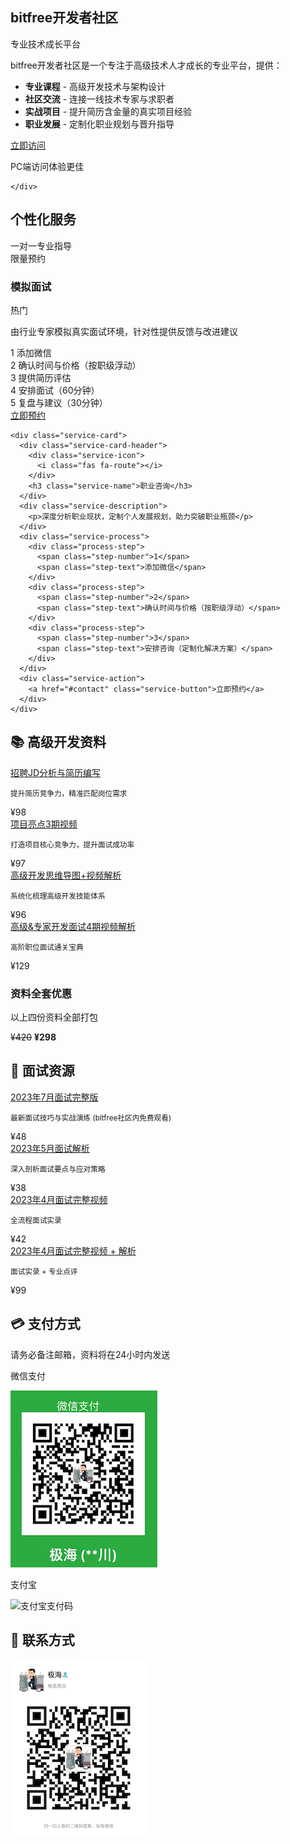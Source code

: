 <div class="bitfree-showcase">
  <div class="bitfree-header">
    <h2><i class="fas fa-rocket"></i> bitfree开发者社区</h2>
    <span class="bitfree-badge">专业技术成长平台</span>
  </div>
  
  <div class="bitfree-content">
    <div class="bitfree-description">
      <p>bitfree开发者社区是一个专注于高级技术人才成长的专业平台，提供：</p>
      <ul class="bitfree-features">
        <li><i class="fas fa-graduation-cap"></i> <strong>专业课程</strong> - 高级开发技术与架构设计</li>
        <li><i class="fas fa-users"></i> <strong>社区交流</strong> - 连接一线技术专家与求职者</li>
        <li><i class="fas fa-laptop-code"></i> <strong>实战项目</strong> - 提升简历含金量的真实项目经验</li>
        <li><i class="fas fa-briefcase"></i> <strong>职业发展</strong> - 定制化职业规划与晋升指导</li>
      </ul>
    </div>
    <div class="bitfree-action">
      <a href="http://bitfree.cn" target="_blank" class="bitfree-button">
        <span>立即访问</span>
        <i class="fas fa-arrow-right"></i>
      </a>
        <p class="bitfree-note"><i class="fas fa-info-circle"></i> PC端访问体验更佳</p>

    </div>
  </div>
</div>

<div class="separator"></div>

<div class="personal-services">
  <div class="personal-services-header">
    <div class="services-title-container">
      <h2><i class="fas fa-user-cog"></i> 个性化服务</h2>
      <span class="services-subtitle">一对一专业指导</span>
    </div>
    <div class="services-badge">限量预约</div>
  </div>
  
  <div class="services-grid">
    <div class="service-card">
      <div class="service-card-header">
        <div class="service-icon">
          <i class="fas fa-comments"></i>
        </div>
        <h3 class="service-name">模拟面试</h3>
        <div class="service-tag">热门</div>
      </div>
      <div class="service-description">
        <p>由行业专家模拟真实面试环境，针对性提供反馈与改进建议</p>
      </div>
      <div class="service-process">
        <div class="process-step">
          <span class="step-number">1</span>
          <span class="step-text">添加微信</span>
        </div>
        <div class="process-step">
          <span class="step-number">2</span>
          <span class="step-text">确认时间与价格（按职级浮动）</span>
        </div>
        <div class="process-step">
          <span class="step-number">3</span>
          <span class="step-text">提供简历评估</span>
        </div>
        <div class="process-step">
          <span class="step-number">4</span>
          <span class="step-text">安排面试（60分钟）</span>
        </div>
        <div class="process-step">
          <span class="step-number">5</span>
          <span class="step-text">复盘与建议（30分钟）</span>
        </div>
      </div>
      <div class="service-action">
        <a href="#contact" class="service-button">立即预约</a>
      </div>
    </div>
    
    <div class="service-card">
      <div class="service-card-header">
        <div class="service-icon">
          <i class="fas fa-route"></i>
        </div>
        <h3 class="service-name">职业咨询</h3>
      </div>
      <div class="service-description">
        <p>深度分析职业现状，定制个人发展规划，助力突破职业瓶颈</p>
      </div>
      <div class="service-process">
        <div class="process-step">
          <span class="step-number">1</span>
          <span class="step-text">添加微信</span>
        </div>
        <div class="process-step">
          <span class="step-number">2</span>
          <span class="step-text">确认时间与价格（按职级浮动）</span>
        </div>
        <div class="process-step">
          <span class="step-number">3</span>
          <span class="step-text">安排咨询（定制化解决方案）</span>
        </div>
      </div>
      <div class="service-action">
        <a href="#contact" class="service-button">立即预约</a>
      </div>
    </div>
  </div>
</div>

<div class="separator"></div>


<div class="category-title">
  <h2>📚 高级开发资料</h2>
</div>

<div class="course-item">
  <div class="course-icon"><i class="fas fa-file-alt"></i></div>
  <div class="course-info">
    <a href="https://www.bilibili.com/video/BV1c3411Z7xB/" target="_blank">招聘JD分析与简历编写</a>
    <p><small>提升简历竞争力，精准匹配岗位需求</small></p>
  </div>
  <div class="course-price">¥98</div>
</div>

<div class="course-item">
  <div class="course-icon"><i class="fas fa-star"></i></div>
  <div class="course-info">
    <a href="https://www.bilibili.com/video/BV1UY4y1u7MB/" target="_blank">项目亮点3期视频</a>
    <p><small>打造项目核心竞争力，提升面试成功率</small></p>
  </div>
  <div class="course-price">¥97</div>
</div>

<div class="course-item">
  <div class="course-icon"><i class="fas fa-brain"></i></div>
  <div class="course-info">
    <a href="https://www.bilibili.com/video/BV1rS4y1o7Ce/" target="_blank">高级开发思维导图+视频解析</a>
    <p><small>系统化梳理高级开发技能体系</small></p>
  </div>
  <div class="course-price">¥96</div>
</div>

<div class="course-item">
  <div class="course-icon"><i class="fas fa-graduation-cap"></i></div>
  <div class="course-info">
    <a href="https://www.bilibili.com/video/BV1m34y1x7jW/" target="_blank">高级&专家开发面试4期视频解析</a>
    <p><small>高阶职位面试通关宝典</small></p>
  </div>
  <div class="course-price">¥129</div>
</div>

<div class="card">
  <h3>资料全套优惠</h3>
  <p>以上四份资料全部打包</p>
  <p><del>¥420</del> <strong class="highlight-price">¥298</strong></p>
</div>



<div class="separator"></div>

<div class="category-title">
  <h2>📝 面试资源</h2>
</div>

<div class="course-item">
  <div class="course-icon"><i class="fas fa-video"></i></div>
  <div class="course-info">
    <a href="https://www.bilibili.com/video/BV1gh4y1b735/" target="_blank">2023年7月面试完整版</a>
    <p><small>最新面试技巧与实战演练 (bitfree社区内免费观看)</small></p>
  </div>
  <div class="course-price">¥48</div>
</div>

<div class="course-item">
  <div class="course-icon"><i class="fas fa-file-alt"></i></div>
  <div class="course-info">
    <a href="https://www.bilibili.com/video/BV1gh4y1b735/" target="_blank">2023年5月面试解析</a>
    <p><small>深入剖析面试要点与应对策略</small></p>
  </div>
  <div class="course-price">¥38</div>
</div>

<div class="course-item">
  <div class="course-icon"><i class="fas fa-video"></i></div>
  <div class="course-info">
    <a href="https://www.bilibili.com/video/BV13v4y1W7Dg/" target="_blank">2023年4月面试完整视频</a>
    <p><small>全流程面试实录</small></p>
  </div>
  <div class="course-price">¥42</div>
</div>

<div class="course-item">
  <div class="course-icon"><i class="fas fa-award"></i></div>
  <div class="course-info">
    <a href="https://www.bilibili.com/video/BV13v4y1W7Dg/" target="_blank">2023年4月面试完整视频 + 解析</a>
    <p><small>面试实录 + 专业点评</small></p>
  </div>
  <div class="course-price">¥99</div>
</div>

<div class="separator"></div>

<div class="category-title">
  <h2>💳 支付方式</h2>
  <p class="note">请务必备注邮箱，资料将在24小时内发送</p>
</div>

<div class="payment-methods">
  <div class="payment-method">
    <p>微信支付</p>
    <img src="img/PaymentCode.jpeg" alt="微信支付码">
  </div>
  <div class="payment-method">
    <p>支付宝</p>
    <img width="220" alt="支付宝支付码" src="https://user-images.githubusercontent.com/98442707/201079853-2fa09c77-6a1a-4f7b-bbaa-6fa40c58c1f5.png">
  </div>
</div>

<div class="separator"></div>



<div id="contact" class="category-title">
  <h2>📱 联系方式</h2>
</div>

<div class="contact">
  <img src="img/weChat.jpeg" alt="微信联系方式">
</div>
